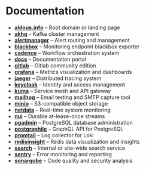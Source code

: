 # Documentation

- **[aldous.info](https://aldous.info/)** – Root domain or landing page
- **[akhq](https://akhq.aldous.info/)** – Kafka cluster management
- **[alertmanager](https://alertmanager.aldous.info/)** – Alert routing and management  
- **[blackbox](https://blackbox.aldous.info/)** – Monitoring endpoint blackbox exporter  
- **[cadence](https://cadence.aldous.info/)** – Workflow orchestration system
- **[docs](https://docs.aldous.info/)** – Documentation portal  
- **[gitlab](https://gitlab.aldous.info/)** – Gitlab community edition
- **[grafana](https://grafana.aldous.info/)** – Metrics visualization and dashboards  
- **[jaeger](https://jaeger.aldous.info/)** – Distributed tracing system  
- **[keycloak](https://keycloak.aldous.info/)** – Identity and access management  
- **[kuma](https://kuma.aldous.info/)** – Service mesh and API gateway  
- **[mailhog](https://mailhog.aldous.info/)** – Email testing and SMTP capture tool  
- **[minio](https://minio.aldous.info/)** – S3-compatible object storage  
- **[netdata](https://netdata.aldous.info/)** – Real-time system monitoring
- **[nui](https://nui.aldous.info/)** – Durable at-lease-once streams
- **[pgadmin](https://pgadmin.aldous.info/)** – PostgreSQL database administration  
- **[postgraphile](https://postgraphile.aldous.info/graphiql)** – GraphQL API for PostgreSQL  
- **[promtail](https://promtail.aldous.info/)** – Log collector for Loki  
- **[redisinsight](https://redisinsight.aldous.info/)** – Redis data visualization and insights  
- **[search](https://search.aldous.info/)** – Internal or site-wide search service  
- **[sentry](https://sentry.aldous.info/)** – Error monitoring and reporting
- **[sonarqube](https://sonarqube.aldous.info/)** – Code quality and security analysis  
